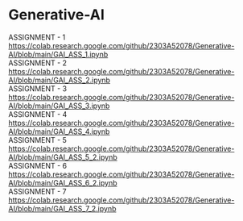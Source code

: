 # Generative-AI  
ASSIGNMENT - 1  
https://colab.research.google.com/github/2303A52078/Generative-AI/blob/main/GAI_ASS_1.ipynb  
ASSIGNMENT - 2  
https://colab.research.google.com/github/2303A52078/Generative-AI/blob/main/GAI_ASS_2.ipynb   
ASSIGNMENT - 3  
https://colab.research.google.com/github/2303A52078/Generative-AI/blob/main/GAI_ASS_3.ipynb  
ASSIGNMENT - 4  
https://colab.research.google.com/github/2303A52078/Generative-AI/blob/main/GAI_ASS_4.ipynb   
ASSIGNMENT - 5  
https://colab.research.google.com/github/2303A52078/Generative-AI/blob/main/GAI_ASS_5_2.ipynb  
ASSIGNMENT - 6  
https://colab.research.google.com/github/2303A52078/Generative-AI/blob/main/GAI_ASS_6_2.ipynb   
ASSIGNMENT - 7   
https://colab.research.google.com/github/2303A52078/Generative-AI/blob/main/GAI_ASS_7_2.ipynb  
